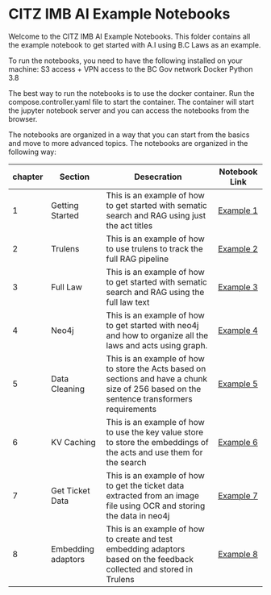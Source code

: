 CITZ IMB AI Example Notebooks
=============================   

Welcome to the CITZ IMB AI Example Notebooks. This folder contains all the example notebook to get started with A.I using B.C Laws as an example.

To run the notebooks, you need to have the following installed on your machine:
S3 access + VPN access to the BC Gov network
Docker
Python 3.8

The best way to run the notebooks is to use the docker container. Run the compose.controller.yaml file to start the container. The container will start the jupyter notebook server and you can access the notebooks from the browser.

 The notebooks are organized in a way that you can start from the basics and move to more advanced topics. The notebooks are organized in the following way:


| chapter | Section | Desecration | Notebook Link |
| --- | --- | --- | --- |
| 1 | Getting Started | This is an example of how to get started with sematic search and RAG using just the act titles | [Example 1](https://github.com/bcgov/citz-imb-ai/tree/main/backend/init.ipynb)
| 2 | Trulens | This is an example of how to use trulens to track the full RAG pipeline | [Example 2]((https://github.com/bcgov/citz-imb-ai/tree/main/backend/trulens.ipynb))
| 3 | Full Law | This is an example of how to get started with sematic search and RAG using the full law text | [Example 3](https://github.com/bcgov/citz-imb-ai/tree/main/backend/fullLaw.ipynb)
| 4 | Neo4j | This is an example of how to get started with neo4j and how to organize all the laws and acts using graph. | [Example 4](https://github.com/bcgov/citz-imb-ai/tree/main/backend/neo4j.ipynb)
| 5 | Data Cleaning | This is an example of how to store the Acts based on sections and have a chunk size of 256 based on the sentence transformers requirements | [Example 5](https://github.com/bcgov/citz-imb-ai/tree/main/backend/datacleanup_neo4j.ipynb)
| 6 | KV Caching | This is an example of how to use the key value store to store the embeddings of the acts and use them for the search | [Example 6](https://github.com/bcgov/citz-imb-ai/tree/main/backend/kv_caching.ipynb)
| 7 | Get Ticket Data | This is an example of how to get the ticket data extracted from an image file using OCR and storing the data in neo4j | [Example 7](https://github.com/bcgov/citz-imb-ai/tree/main/backend/get_ticket_dispute.ipynb)
| 8 | Embedding adaptors | This is an example of how to create and test embedding adaptors based on the feedback collected and stored in Trulens | [Example 8](https://github.com/bcgov/citz-imb-ai/tree/main/backend/embedding_adaptors.ipynb)

